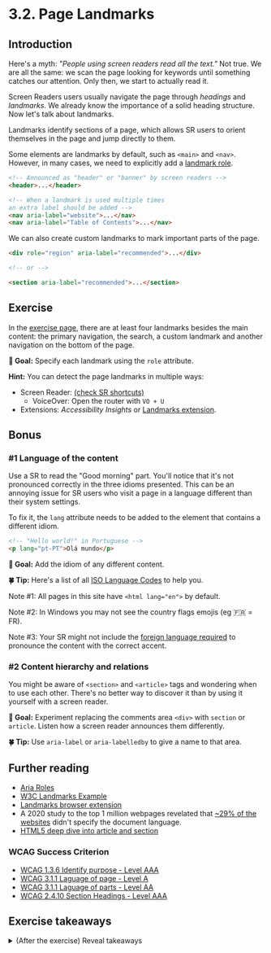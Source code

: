 # 3.2. Page Landmarks

## Introduction

Here's a myth: _"People using screen readers read all the text."_ Not true. We are all the same: we scan the page looking for keywords until something catches our attention. Only then, we start to actually read it.

Screen Readers users usually navigate the page through _headings_ and _landmarks_. We already know the importance of a solid heading structure. Now let's talk about landmarks.

Landmarks identify sections of a page, which allows SR users to orient themselves in the page and jump directly to them.

Some elements are landmarks by default, such as `<main>` and `<nav>`. However, in many cases, we need to explicitly add a [landmark role](https://developer.mozilla.org/en-US/docs/Web/Accessibility/ARIA/ARIA_Techniques#Landmark_roles).

```html
<!-- Announced as "header" or "banner" by screen readers -->
<header>...</header>

<!-- When a landmark is used multiple times
an extra label should be added -->
<nav aria-label="website">...</nav>
<nav aria-label="Table of Contents">...</nav>
```

We can also create custom landmarks to mark important parts of the page.

```html
<div role="region" aria-label="recommended">...</div>

<!-- or -->

<section aria-label="recommended">...</section>
```

## Exercise

In the [exercise page](../exercises/3.2.html),
there are at least four landmarks besides the main content: the primary navigation, the search, a custom landmark and another navigation on the bottom of the page.

**🎯 Goal:** Specify each landmark using the `role` attribute.

**Hint:** You can detect the page landmarks in multiple ways:

- Screen Reader: [(check SR shortcuts)](https://dequeuniversity.com/screenreaders/survival-guide)
  - VoiceOver: Open the router with `VO + U`
- Extensions: _Accessibility Insights_ or [Landmarks extension](http://matatk.agrip.org.uk/landmarks/)\.

## Bonus

### #1 Language of the content

Use a SR to read the "Good morning" part. You'll notice that it's not pronounced correctly in the three idioms presented. This can be an annoying issue for SR users who visit a page in a language different than their system settings.

To fix it, the `lang` attribute needs to be added to the element that contains a different idiom.

```html
<!-- "Hello world!" in Portuguese -->
<p lang="pt-PT">Olá mundo</p>
```

**🎯 Goal:** Add the idiom of any different content.

**🍀 Tip:** Here's a list of all [ISO Language Codes](http://www.lingoes.net/en/translator/langcode.htm) to help you.

Note #1: All pages in this site have `<html lang="en">` by default.

Note #2: In Windows you may not see the country flags emojis (eg 🇫🇷 = FR).

Note #3: Your SR might not include the [foreign language required](https://accessibility.psu.edu/foreignlanguages/) to pronounce the content with the correct accent.

### #2 Content hierarchy and relations

You might be aware of `<section>` and `<article>` tags and wondering when to use each other.
There's no better way to discover it than by using it yourself with a screen reader.

**🎯 Goal:** Experiment replacing the comments area `<div>` with `section` or `article`. Listen how a screen reader announces them differently.

**🍀 Tip:** Use `aria-label` or `aria-labelledby` to give a name to that area.

## Further reading

- [Aria Roles](https://developer.mozilla.org/en-US/docs/Web/Accessibility/ARIA/Roles)
- [W3C Landmarks Example](https://w3c.github.io/aria-practices/examples/landmarks/main.html)
- [Landmarks browser extension](http://matatk.agrip.org.uk/landmarks/)
- A 2020 study to the top 1 million webpages revelated that [~29% of the websites](https://webaim.org/projects/million/#languages) didn't specify the document language.
- [HTML5 deep dive into article and section](https://www.smashingmagazine.com/2020/01/html5-article-section/)

### WCAG Success Criterion

- [WCAG 1.3.6 Identify purpose - Level AAA](https://www.w3.org/TR/WCAG21/#identify-purpose)
- [WCAG 3.1.1 Laguage of page - Level A](https://www.w3.org/TR/WCAG21/#language-of-page)
- [WCAG 3.1.1 Laguage of parts - Level AA](https://www.w3.org/TR/WCAG21/#language-of-parts)
- [WCAG 2.4.10 Section Headings - Level AAA](https://www.w3.org/TR/WCAG21/#section-headings)

## Exercise takeaways

<details>
<summary>(After the exercise) Reveal takeaways</summary>

- Landmarks allow people using SR to quickly discover to the main regions of the page.
- When using multiple `<nav>`, use `aria-label` to distinguish them.
- `<section>` is not a landmark, unless it has `aria-label` attribute with the landmark title.
- The language of the page must always be set with attribute `lang` to tell the SR how to red the content properly.
</details>
